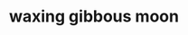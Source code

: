 ---
layout: travel&places
title: waxing gibbous moon
emoji: waxing_gibbous_moon
permalink: 🌔.html
---